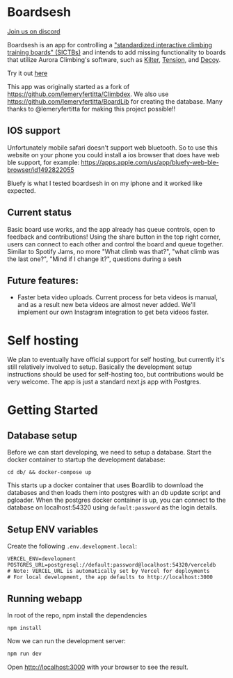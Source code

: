 # Boardsesh

[Join us on discord](https://discord.gg/YXA8GsXfQK)

Boardsesh is an app for controlling a ["standardized interactive climbing training boards" (SICTBs)](https://gearjunkie.com/climbing/kilter-moon-grasshopper-more-interactive-climbing-training-boards-explained) and intends to add missing functionality to boards that utilize Aurora Climbing's software, such as [Kilter](https://settercloset.com/pages/the-kilter-board),
[Tension](https://tensionclimbing.com/product/tension-board-sets/), and [Decoy](https://decoy-holds.com/pages/decoy-board).

Try it out [here](https://www.boardsesh.com/)

This app was originally started as a fork of https://github.com/lemeryfertitta/Climbdex.
We also use https://github.com/lemeryfertitta/BoardLib for creating the database.
Many thanks to @lemeryfertitta for making this project possible!!

## IOS support

Unfortunately mobile safari doesn't support web bluetooth. So to use this website on your phone you could install a ios browser that does have web ble support, for example: https://apps.apple.com/us/app/bluefy-web-ble-browser/id1492822055

Bluefy is what I tested boardsesh in on my iphone and it worked like expected.

## Current status

Basic board use works, and the app already has queue controls, open to feedback and contributions!
Using the share button in the top right corner, users can connect to each other and control the board and queue together.
Similar to Spotify Jams, no more "What climb was that?", "what climb was the last one?", "Mind if I change it?", questions during a sesh

## Future features:

- Faster beta video uploads. Current process for beta videos is manual, and as a result new beta videos are almost never added. We'll implement our own Instagram integration to get beta videos faster.

# Self hosting

We plan to eventually have official support for self hosting, but currently it's still relatively involved to setup. Basically the development setup instructions should be used
for self-hosting too, but contributions would be very welcome.
The app is just a standard next.js app with Postgres.

# Getting Started

## Database setup

Before we can start developing, we need to setup a database. Start the docker container to startup the development database:

```
cd db/ && docker-compose up
```

This starts up a docker container that uses Boardlib to download the databases and then loads them into postgres with an db update script and pgloader. When the postgres docker container is up,
you can connect to the database on localhost:54320 using `default:password` as the login details.

## Setup ENV variables

Create the following `.env.development.local`:

```
VERCEL_ENV=development
POSTGRES_URL=postgresql://default:password@localhost:54320/verceldb
# Note: VERCEL_URL is automatically set by Vercel for deployments
# For local development, the app defaults to http://localhost:3000
```

## Running webapp

In root of the repo, npm install the dependencies

```
npm install
```

Now we can run the development server:

```bash
npm run dev
```

Open [http://localhost:3000](http://localhost:3000) with your browser to see the result.

